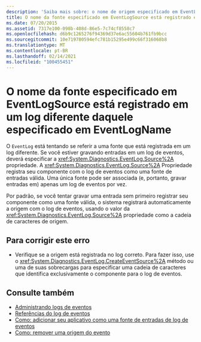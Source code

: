 ```yaml
---
description: 'Saiba mais sobre: o nome de origem especificado em EventLogname está registrado em um log diferente daquele especificado em EventLogname'
title: O nome da fonte especificado em EventLogSource está registrado em um log diferente daquele especificado em EventLogName
ms.date: 07/20/2015
ms.assetid: 7317e100-098b-408d-86e5-7c74cf8558c7
ms.openlocfilehash: d6b9c1265276f94369d37e6ac55604b761fb9bcc
ms.sourcegitcommit: 10e719780594efc781b15295e499c66f316068b8
ms.translationtype: MT
ms.contentlocale: pt-BR
ms.lasthandoff: 02/14/2021
ms.locfileid: "100455451"
---
```

# <a name="source-name-specified-in-eventlogsource-is-registered-to-a-log-other-than-that-specified-in-eventlogname"></a>O nome da fonte especificado em EventLogSource está registrado em um log diferente daquele especificado em EventLogName

O `EventLog` está tentando se referir a uma fonte que está registrada em um log diferente. Se você estiver gravando entradas em um log de eventos, deverá especificar a <xref:System.Diagnostics.EventLog.Source%2A> propriedade. A <xref:System.Diagnostics.EventLog.Source%2A> Propriedade registra seu componente com o log de eventos como uma fonte de entradas válida. Uma única fonte pode ser associada (e, portanto, gravar entradas em) apenas um log de eventos por vez.  
  
 Por padrão, se você tentar gravar uma entrada sem primeiro registrar seu componente como uma fonte válida, o sistema registrará automaticamente a origem com o log de eventos, usando o valor da <xref:System.Diagnostics.EventLog.Source%2A> propriedade como a cadeia de caracteres de origem.  
  
## <a name="to-correct-this-error"></a>Para corrigir este erro  
  
- Verifique se a origem está registrada no log correto. Para fazer isso, use o <xref:System.Diagnostics.EventLog.CreateEventSource%2A> método ou uma de suas sobrecargas para especificar uma cadeia de caracteres que identifica exclusivamente o componente para o log de eventos.  
  
## <a name="see-also"></a>Consulte também

- [Administrando logs de eventos](/previous-versions/visualstudio/visual-studio-2008/4f69axw4(v=vs.90))
- [Referências do log de eventos](/previous-versions/visualstudio/visual-studio-2008/k43k9z2a(v=vs.90))
- [Como: adicionar seu aplicativo como uma fonte de entradas de log de eventos](/previous-versions/visualstudio/visual-studio-2008/xz73e171(v=vs.90))
- [Como: remover uma origem do evento](/previous-versions/visualstudio/visual-studio-2008/k57466fc(v=vs.90))

